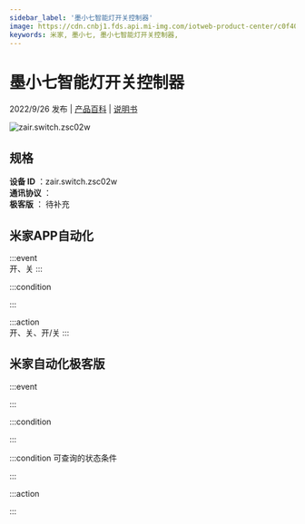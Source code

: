 ```yaml
---
sidebar_label: '墨小七智能灯开关控制器'
image: https://cdn.cnbj1.fds.api.mi-img.com/iotweb-product-center/c0f405b7756e84e1ce3c8377be0d2c47_1660984782355.png?GalaxyAccessKeyId=AKVGLQWBOVIRQ3XLEW&Expires=9223372036854775807&Signature=2n+7kiG5khjctU/bmw2soAKGo1E=
keywords: 米家, 墨小七, 墨小七智能灯开关控制器, 
---
```

# 墨小七智能灯开关控制器

2022/9/26 发布 | [产品百科](https://home.mi.com/webapp/content/baike/product/index.html?model=zair.switch.zsc02w/) | [说明书](https://home.mi.com/views/introduction.html?model=zair.switch.zsc02w&region=cn)

![zair.switch.zsc02w](https://cdn.cnbj1.fds.api.mi-img.com/iotweb-product-center/c0f405b7756e84e1ce3c8377be0d2c47_1660984782355.png?GalaxyAccessKeyId=AKVGLQWBOVIRQ3XLEW&Expires=9223372036854775807&Signature=2n+7kiG5khjctU/bmw2soAKGo1E=)

## 规格  
> 
**设备 ID** ：zair.switch.zsc02w  
**通讯协议** ：  
**极客版**  ： 待补充 


## 米家APP自动化  

:::event  
开、关
:::

:::condition  

:::

:::action   
开、关、开/关
:::

## 米家自动化极客版  

:::event  

:::

:::condition  

:::

:::condition 可查询的状态条件  

:::

:::action  

:::

        

